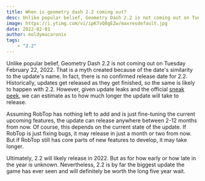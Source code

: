 ```yaml
---
title: When is geometry dash 2.2 coming out?
desc: Unlike popular belief, Geometry Dash 2.2 is not coming out on Tuesday February 22, 2022.
image: https://i.ytimg.com/vi/ipK7vQ8gEZw/maxresdefault.jpg
date: 2022-02-01
author: moldymacaronix
tags:
    - "2.2"
---
```


Unlike popular belief, Geometry Dash 2.2 is not coming out on Tuesday February 22, 2022. That is a myth created because of the date's similarity to the update's name. In fact, there is no confirmed release date for 2.2. Historically, updates get released as they get finished, so the same is likely to happen with 2.2. However, given update leaks and the official [sneak peek](https://youtu.be/ipK7vQ8gEZw), we can estimate as to how much longer the update will take to release.

Assuming RobTop has nothing left to add and is just fine-tuning the current upcoming features, the update can release anywhere between 2-12 months from now. Of course, this depends on the current state of the update. If RobTop is just fixing bugs, it may release in just a month or two from now. But if RobTop still has core parts of new features to develop, it may take longer.

Ultimately, 2.2 will likely release in 2022. But as for how early or how late in the year is unknown. Nevertheless, 2.2 is by far the biggest update the game has ever seen and will definitely be worth the long five year wait.